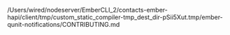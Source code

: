/Users/wired/nodeserver/EmberCLI_2/contacts-ember-hapi/client/tmp/custom_static_compiler-tmp_dest_dir-pSii5Xut.tmp/ember-qunit-notifications/CONTRIBUTING.md